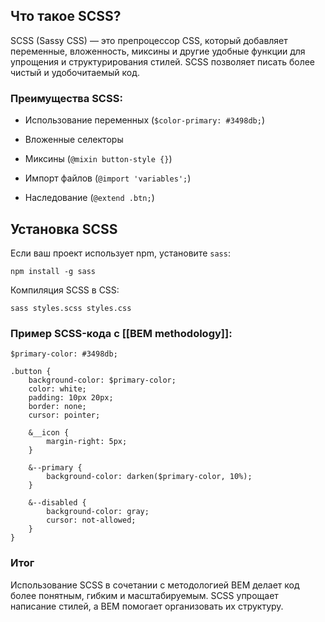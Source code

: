 ## Что такое SCSS?

SCSS (Sassy CSS) — это препроцессор CSS, который добавляет переменные, вложенность, миксины и другие удобные функции для упрощения и структурирования стилей. SCSS позволяет писать более чистый и удобочитаемый код.

### Преимущества SCSS:

- Использование переменных (`$color-primary: #3498db;`)
    
- Вложенные селекторы
    
- Миксины (`@mixin button-style {}`)
    
- Импорт файлов (`@import 'variables';`)
    
- Наследование (`@extend .btn;`)
    

## Установка SCSS

Если ваш проект использует npm, установите `sass`:

```
npm install -g sass
```

Компиляция SCSS в CSS:

```
sass styles.scss styles.css
```    

### Пример SCSS-кода с [[BEM methodology]]:

```
$primary-color: #3498db;

.button {
    background-color: $primary-color;
    color: white;
    padding: 10px 20px;
    border: none;
    cursor: pointer;
    
    &__icon {
        margin-right: 5px;
    }
    
    &--primary {
        background-color: darken($primary-color, 10%);
    }
    
    &--disabled {
        background-color: gray;
        cursor: not-allowed;
    }
}
```

### Итог

Использование SCSS в сочетании с методологией BEM делает код более понятным, гибким и масштабируемым. SCSS упрощает написание стилей, а BEM помогает организовать их структуру.